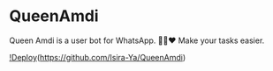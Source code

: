 # QueenAmdi
Queen Amdi is a user bot for WhatsApp. 💃🏻❤️ Make your tasks easier.


[!Deploy](https://www.herokucdn.com/deploy/button.svg)(https://github.com/Isira-Ya/QueenAmdi)
